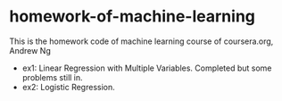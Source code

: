 # homework-of-machine-learning
This is the homework code of machine learning course of coursera.org, Andrew Ng

- ex1: Linear Regression with Multiple Variables.
    Completed but some problems still in.
- ex2: Logistic Regression.
